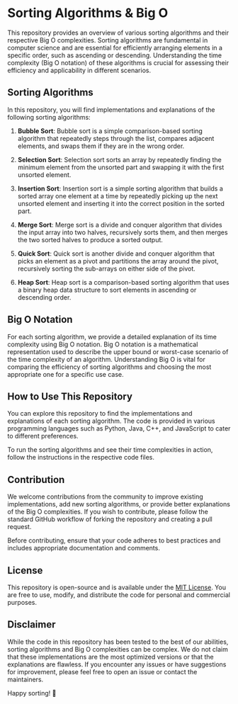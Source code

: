 # Sorting Algorithms & Big O

This repository provides an overview of various sorting algorithms and their respective Big O complexities. Sorting algorithms are fundamental in computer science and are essential for efficiently arranging elements in a specific order, such as ascending or descending. Understanding the time complexity (Big O notation) of these algorithms is crucial for assessing their efficiency and applicability in different scenarios.

## Sorting Algorithms

In this repository, you will find implementations and explanations of the following sorting algorithms:

1. **Bubble Sort**: Bubble sort is a simple comparison-based sorting algorithm that repeatedly steps through the list, compares adjacent elements, and swaps them if they are in the wrong order.

2. **Selection Sort**: Selection sort sorts an array by repeatedly finding the minimum element from the unsorted part and swapping it with the first unsorted element.

3. **Insertion Sort**: Insertion sort is a simple sorting algorithm that builds a sorted array one element at a time by repeatedly picking up the next unsorted element and inserting it into the correct position in the sorted part.

4. **Merge Sort**: Merge sort is a divide and conquer algorithm that divides the input array into two halves, recursively sorts them, and then merges the two sorted halves to produce a sorted output.

5. **Quick Sort**: Quick sort is another divide and conquer algorithm that picks an element as a pivot and partitions the array around the pivot, recursively sorting the sub-arrays on either side of the pivot.

6. **Heap Sort**: Heap sort is a comparison-based sorting algorithm that uses a binary heap data structure to sort elements in ascending or descending order.

## Big O Notation

For each sorting algorithm, we provide a detailed explanation of its time complexity using Big O notation. Big O notation is a mathematical representation used to describe the upper bound or worst-case scenario of the time complexity of an algorithm. Understanding Big O is vital for comparing the efficiency of sorting algorithms and choosing the most appropriate one for a specific use case.

## How to Use This Repository

You can explore this repository to find the implementations and explanations of each sorting algorithm. The code is provided in various programming languages such as Python, Java, C++, and JavaScript to cater to different preferences.

To run the sorting algorithms and see their time complexities in action, follow the instructions in the respective code files.

## Contribution

We welcome contributions from the community to improve existing implementations, add new sorting algorithms, or provide better explanations of the Big O complexities. If you wish to contribute, please follow the standard GitHub workflow of forking the repository and creating a pull request.

Before contributing, ensure that your code adheres to best practices and includes appropriate documentation and comments.

## License

This repository is open-source and is available under the [MIT License](LICENSE). You are free to use, modify, and distribute the code for personal and commercial purposes.

## Disclaimer

While the code in this repository has been tested to the best of our abilities, sorting algorithms and Big O complexities can be complex. We do not claim that these implementations are the most optimized versions or that the explanations are flawless. If you encounter any issues or have suggestions for improvement, please feel free to open an issue or contact the maintainers.

Happy sorting! 🚀
